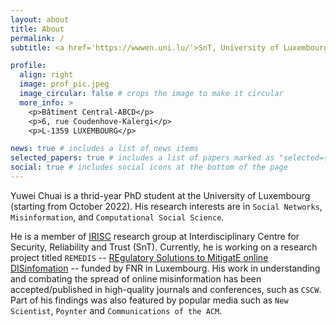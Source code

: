 ```yaml
---
layout: about
title: About
permalink: /
subtitle: <a href='https://wwwen.uni.lu/'>SnT, University of Luxembourg</a>. Luxembourg.

profile:
  align: right
  image: prof_pic.jpeg
  image_circular: false # crops the image to make it circular
  more_info: >
    <p>Bâtiment Central-ABCD</p>
    <p>6, rue Coudenhove-Kalergi</p>
    <p>L-1359 LUXEMBOURG</p>

news: true # includes a list of news items
selected_papers: true # includes a list of papers marked as "selected={true}"
social: true # includes social icons at the bottom of the page
---
```


Yuwei Chuai is a thrid-year PhD student at the University of Luxembourg (starting from October 2022). His research interests are in `Social Networks`, `Misinformation`, and `Computational Social Science`.

He is a member of [IRISC](https://www.uni.lu/snt-en/research-groups/IRiSC/) research group at Interdisciplinary Centre for Security, Reliability and Trust (SnT). Currently, he is working on a research project titled `REMEDIS` -- [REgulatory Solutions to MitigatE online DISinfomation](https://projectremedis.wordpress.com/) -- funded by FNR in Luxembourg. His work in understanding and combating the spread of online misinformation has been accepted/published in high-quality journals and conferences, such as `CSCW`. Part of his findings was also featured by popular media such as `New Scientist`, `Poynter` and `Communications of the ACM`.
